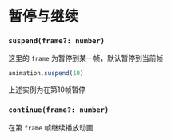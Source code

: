 # 暂停与继续

### `suspend(frame?: number)`

这里的 `frame` 为暂停到某一帧，默认暂停到当前帧

```javascript
animation.suspend(10)
```

上述实例为在第10帧暂停

### `continue(frame?: number)`

在第 `frame` 帧继续播放动画
